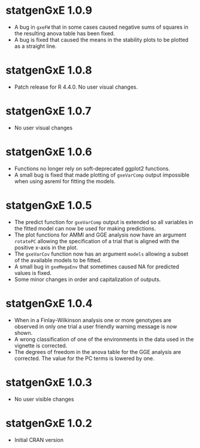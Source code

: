 # statgenGxE 1.0.9

* A bug in `gxeFW` that in some cases caused negative sums of squares in the resulting anova table has been fixed.
* A bug is fixed that caused the means in the stability plots to be plotted as a straight line.

# statgenGxE 1.0.8

* Patch release for R 4.4.0. No user visual changes.

# statgenGxE 1.0.7

* No user visual changes

# statgenGxE 1.0.6

* Functions no longer rely on soft-deprecated ggplot2 functions.
* A small bug is fixed that made plotting of `gxeVarComp` output impossible when using asreml for fitting the models.

# statgenGxE 1.0.5

* The predict function for `gxeVarComp` output is extended so all variables in the fitted model can now be used for making predictions.
* The plot functions for AMMI and GGE analysis now have an argument `rotatePC` allowing the specification of a trial that is aligned with the positive x-axis in the plot.
* The `gxeVarCov` function now has an argument `models` allowing a subset of the available models to be fitted.
* A small bug in `gxeMegaEnv` that sometimes caused NA for predicted values is fixed.
* Some minor changes in order and capitalization of outputs.

# statgenGxE 1.0.4

* When in a Finlay-Wilkinson analysis one or more genotypes are observed in only one trial a user friendly warning message is now shown.
* A wrong classification of one of the environments in the data used in the vignette is corrected.
* The degrees of freedom in the anova table for the GGE analysis are corrected. The value for the PC terms is lowered by one.

# statgenGxE 1.0.3

* No user visible changes

# statgenGxE 1.0.2

* Initial CRAN version
